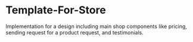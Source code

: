 # Template-For-Store
Implementation for a design including main shop components like pricing, sending request for a product request, and testimonials.
